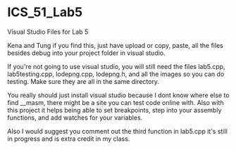 # ICS_51_Lab5
Visual Studio Files for Lab 5

Kena and Tung if you find this, just have upload or copy, paste, all the files besides debug into your project folder in visual studio. 

If you're not going to use visual studio, you will still need the files lab5.cpp, lab5testing.cpp, lodepng.cpp, lodepng.h, and all the images so you can do testing. Make sure they are all in the same directory. 

You really should just install visual studio because I dont know where else to find __masm, there might be a site you can test code online with. Also with this project it helps being able to set breakpoints, step into your assembly functions, and add watches for your variables.

Also I would suggest you comment out the third function in lab5.cpp it's still in progress and is extra credit in my class.
